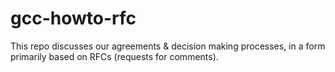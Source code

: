 # gcc-howto-rfc

This repo discusses our agreements & decision making processes, in a form primarily based on RFCs (requests for comments).
